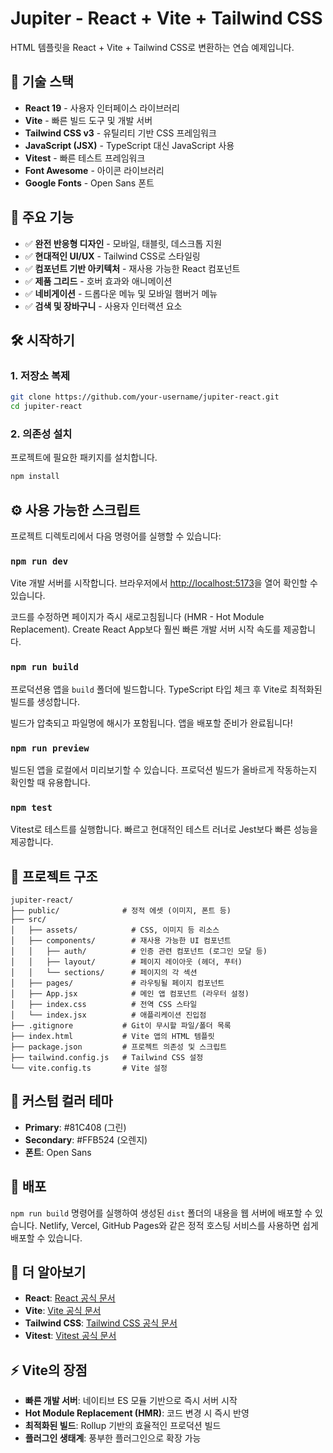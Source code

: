 # Jupiter - React + Vite + Tailwind CSS

HTML 템플릿을 React + Vite + Tailwind CSS로 변환하는 연습 예제입니다.

## 🚀 기술 스택

- **React 19** - 사용자 인터페이스 라이브러리
- **Vite** - 빠른 빌드 도구 및 개발 서버
- **Tailwind CSS v3** - 유틸리티 기반 CSS 프레임워크
- **JavaScript (JSX)** - TypeScript 대신 JavaScript 사용
- **Vitest** - 빠른 테스트 프레임워크
- **Font Awesome** - 아이콘 라이브러리
- **Google Fonts** - Open Sans 폰트

## 🎨 주요 기능

- ✅ **완전 반응형 디자인** - 모바일, 태블릿, 데스크톱 지원
- ✅ **현대적인 UI/UX** - Tailwind CSS로 스타일링
- ✅ **컴포넌트 기반 아키텍처** - 재사용 가능한 React 컴포넌트
- ✅ **제품 그리드** - 호버 효과와 애니메이션
- ✅ **네비게이션** - 드롭다운 메뉴 및 모바일 햄버거 메뉴
- ✅ **검색 및 장바구니** - 사용자 인터랙션 요소

## 🛠️ 시작하기

### 1. 저장소 복제

```bash
git clone https://github.com/your-username/jupiter-react.git
cd jupiter-react
```

### 2. 의존성 설치

프로젝트에 필요한 패키지를 설치합니다.

```bash
npm install
```

## ⚙️ 사용 가능한 스크립트

프로젝트 디렉토리에서 다음 명령어를 실행할 수 있습니다:

### `npm run dev`

Vite 개발 서버를 시작합니다.
브라우저에서 [http://localhost:5173](http://localhost:5173)을 열어 확인할 수 있습니다.

코드를 수정하면 페이지가 즉시 새로고침됩니다 (HMR - Hot Module Replacement).
Create React App보다 훨씬 빠른 개발 서버 시작 속도를 제공합니다.

### `npm run build`

프로덕션용 앱을 `build` 폴더에 빌드합니다.
TypeScript 타입 체크 후 Vite로 최적화된 빌드를 생성합니다.

빌드가 압축되고 파일명에 해시가 포함됩니다.
앱을 배포할 준비가 완료됩니다!

### `npm run preview`

빌드된 앱을 로컬에서 미리보기할 수 있습니다.
프로덕션 빌드가 올바르게 작동하는지 확인할 때 유용합니다.

### `npm test`

Vitest로 테스트를 실행합니다.
빠르고 현대적인 테스트 러너로 Jest보다 빠른 성능을 제공합니다.

## 📁 프로젝트 구조

```
jupiter-react/
├── public/              # 정적 에셋 (이미지, 폰트 등)
├── src/
│   ├── assets/            # CSS, 이미지 등 리소스
│   ├── components/        # 재사용 가능한 UI 컴포넌트
│   │   ├── auth/          # 인증 관련 컴포넌트 (로그인 모달 등)
│   │   ├── layout/        # 페이지 레이아웃 (헤더, 푸터)
│   │   └── sections/      # 페이지의 각 섹션
│   ├── pages/             # 라우팅될 페이지 컴포넌트
│   ├── App.jsx            # 메인 앱 컴포넌트 (라우터 설정)
│   ├── index.css          # 전역 CSS 스타일
│   └── index.jsx          # 애플리케이션 진입점
├── .gitignore           # Git이 무시할 파일/폴더 목록
├── index.html           # Vite 앱의 HTML 템플릿
├── package.json         # 프로젝트 의존성 및 스크립트
├── tailwind.config.js   # Tailwind CSS 설정
└── vite.config.ts       # Vite 설정
```

## 🎨 커스텀 컬러 테마

- **Primary**: #81C408 (그린)
- **Secondary**: #FFB524 (오렌지)
- **폰트**: Open Sans

## 🚀 배포

`npm run build` 명령어를 실행하여 생성된 `dist` 폴더의 내용을 웹 서버에 배포할 수 있습니다.
Netlify, Vercel, GitHub Pages와 같은 정적 호스팅 서비스를 사용하면 쉽게 배포할 수 있습니다.

## 📖 더 알아보기

- **React**: [React 공식 문서](https://reactjs.org/)
- **Vite**: [Vite 공식 문서](https://vitejs.dev/)
- **Tailwind CSS**: [Tailwind CSS 공식 문서](https://tailwindcss.com/)
- **Vitest**: [Vitest 공식 문서](https://vitest.dev/)

## ⚡ Vite의 장점

- **빠른 개발 서버**: 네이티브 ES 모듈 기반으로 즉시 서버 시작
- **Hot Module Replacement (HMR)**: 코드 변경 시 즉시 반영
- **최적화된 빌드**: Rollup 기반의 효율적인 프로덕션 빌드
- **플러그인 생태계**: 풍부한 플러그인으로 확장 가능